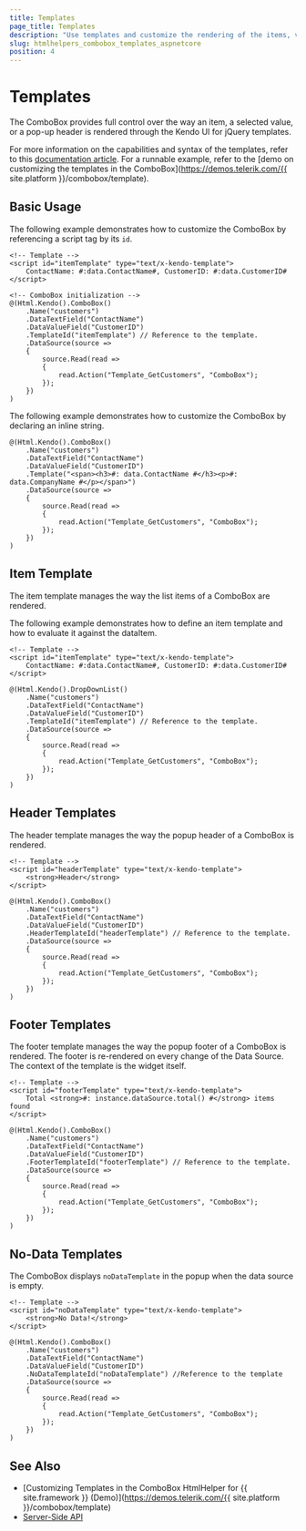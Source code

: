 ```yaml
---
title: Templates
page_title: Templates
description: "Use templates and customize the rendering of the items, values, and the popup header of the Telerik UI ComboBox HtmlHelper for {{ site.framework }}."
slug: htmlhelpers_combobox_templates_aspnetcore
position: 4
---
```


# Templates

The ComboBox provides full control over the way an item, a selected value, or a pop-up header is rendered through the Kendo UI for jQuery templates.

For more information on the capabilities and syntax of the templates, refer to this [documentation article](https://docs.telerik.com/kendo-ui/framework/templates/overview). For a runnable example, refer to the [demo on customizing the templates in the ComboBox](https://demos.telerik.com/{{ site.platform }}/combobox/template).

## Basic Usage

The following example demonstrates how to customize the ComboBox by referencing a script tag by its `id`.

    <!-- Template -->
    <script id="itemTemplate" type="text/x-kendo-template">
        ContactName: #:data.ContactName#, CustomerID: #:data.CustomerID#
    </script>

    <!-- ComboBox initialization -->
    @(Html.Kendo().ComboBox()
        .Name("customers")
        .DataTextField("ContactName")
        .DataValueField("CustomerID")
        .TemplateId("itemTemplate") // Reference to the template.
        .DataSource(source =>
        {
            source.Read(read =>
            {
                read.Action("Template_GetCustomers", "ComboBox");
            });
        })
    )

The following example demonstrates how to customize the ComboBox by declaring an inline string.

    @(Html.Kendo().ComboBox()
        .Name("customers")
        .DataTextField("ContactName")
        .DataValueField("CustomerID")
        .Template("<span><h3>#: data.ContactName #</h3><p>#: data.CompanyName #</p></span>")
        .DataSource(source =>
        {
            source.Read(read =>
            {
                read.Action("Template_GetCustomers", "ComboBox");
            });
        })
    )

## Item Template

The item template manages the way the list items of a ComboBox are rendered.

The following example demonstrates how to define an item template and how to evaluate it against the dataItem.

    <!-- Template -->
    <script id="itemTemplate" type="text/x-kendo-template">
        ContactName: #:data.ContactName#, CustomerID: #:data.CustomerID#
    </script>

    @(Html.Kendo().DropDownList()
        .Name("customers")
        .DataTextField("ContactName")
        .DataValueField("CustomerID")
        .TemplateId("itemTemplate") // Reference to the template.
        .DataSource(source =>
        {
            source.Read(read =>
            {
                read.Action("Template_GetCustomers", "ComboBox");
            });
        })
    )

## Header Templates

The header template manages the way the popup header of a ComboBox is rendered.

    <!-- Template -->
    <script id="headerTemplate" type="text/x-kendo-template">
        <strong>Header</strong>
    </script>

    @(Html.Kendo().ComboBox()
        .Name("customers")
        .DataTextField("ContactName")
        .DataValueField("CustomerID")
        .HeaderTemplateId("headerTemplate") // Reference to the template.
        .DataSource(source =>
        {
            source.Read(read =>
            {
                read.Action("Template_GetCustomers", "ComboBox");
            });
        })
    )

## Footer Templates

The footer template manages the way the popup footer of a ComboBox is rendered. The footer is re-rendered on every change of the Data Source. The context of the template is the widget itself.

    <!-- Template -->
    <script id="footerTemplate" type="text/x-kendo-template">
        Total <strong>#: instance.dataSource.total() #</strong> items found
    </script>

    @(Html.Kendo().ComboBox()
        .Name("customers")
        .DataTextField("ContactName")
        .DataValueField("CustomerID")
        .FooterTemplateId("footerTemplate") // Reference to the template.
        .DataSource(source =>
        {
            source.Read(read =>
            {
                read.Action("Template_GetCustomers", "ComboBox");
            });
        })
    )

## No-Data Templates

The ComboBox displays `noDataTemplate` in the popup when the data source is empty.

    <!-- Template -->
    <script id="noDataTemplate" type="text/x-kendo-template">
        <strong>No Data!</strong>
    </script>

    @(Html.Kendo().ComboBox()
        .Name("customers")
        .DataTextField("ContactName")
        .DataValueField("CustomerID")
        .NoDataTemplateId("noDataTemplate") //Reference to the template
        .DataSource(source =>
        {
            source.Read(read =>
            {
                read.Action("Template_GetCustomers", "ComboBox");
            });
        })
    )

## See Also

* [Customizing Templates in the ComboBox HtmlHelper for {{ site.framework }} (Demo)](https://demos.telerik.com/{{ site.platform }}/combobox/template)
* [Server-Side API](/api/combobox)
